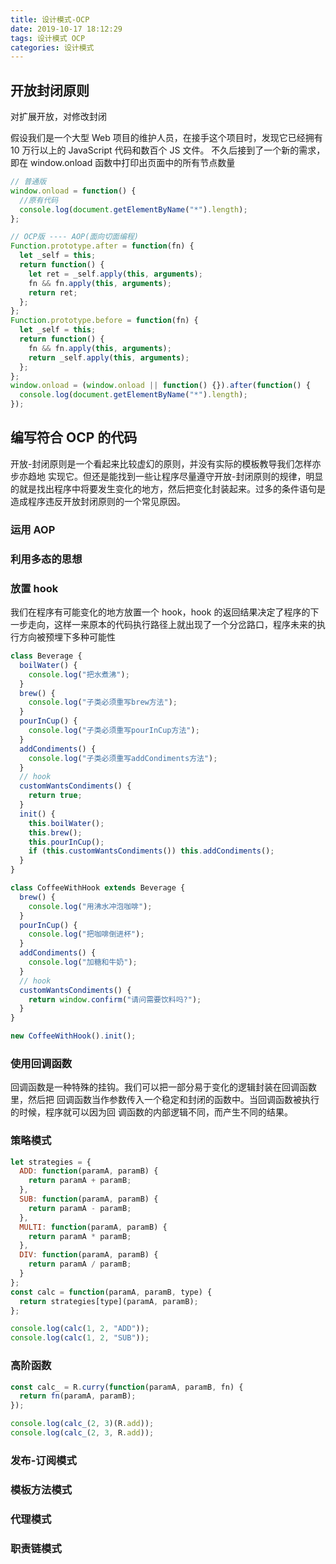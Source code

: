 ```yaml
---
title: 设计模式-OCP
date: 2019-10-17 18:12:29
tags: 设计模式 OCP
categories: 设计模式
---
```


## 开放封闭原则

对扩展开放，对修改封闭

假设我们是一个大型 Web 项目的维护人员，在接手这个项目时，发现它已经拥有 10 万行以上的 JavaScript 代码和数百个 JS 文件。 不久后接到了一个新的需求，即在 window.onload 函数中打印出页面中的所有节点数量

```javascript
// 普通版
window.onload = function() {
  //原有代码
  console.log(document.getElementByName("*").length);
};

// OCP版 ---- AOP(面向切面编程)
Function.prototype.after = function(fn) {
  let _self = this;
  return function() {
    let ret = _self.apply(this, arguments);
    fn && fn.apply(this, arguments);
    return ret;
  };
};
Function.prototype.before = function(fn) {
  let _self = this;
  return function() {
    fn && fn.apply(this, arguments);
    return _self.apply(this, arguments);
  };
};
window.onload = (window.onload || function() {}).after(function() {
  console.log(document.getElementByName("*").length);
});
```

## 编写符合 OCP 的代码

开放-封闭原则是一个看起来比较虚幻的原则，并没有实际的模板教导我们怎样亦步亦趋地 实现它。但还是能找到一些让程序尽量遵守开放-封闭原则的规律，明显的就是找出程序中将要发生变化的地方，然后把变化封装起来。过多的条件语句是造成程序违反开放封闭原则的一个常见原因。

### 运用 AOP

### 利用多态的思想

### 放置 hook

我们在程序有可能变化的地方放置一个 hook，hook 的返回结果决定了程序的下一步走向，这样一来原本的代码执行路径上就出现了一个分岔路口，程序未来的执行方向被预埋下多种可能性

```javascript
class Beverage {
  boilWater() {
    console.log("把水煮沸");
  }
  brew() {
    console.log("子类必须重写brew方法");
  }
  pourInCup() {
    console.log("子类必须重写pourInCup方法");
  }
  addCondiments() {
    console.log("子类必须重写addCondiments方法");
  }
  // hook
  customWantsCondiments() {
    return true;
  }
  init() {
    this.boilWater();
    this.brew();
    this.pourInCup();
    if (this.customWantsCondiments()) this.addCondiments();
  }
}

class CoffeeWithHook extends Beverage {
  brew() {
    console.log("用沸水冲泡咖啡");
  }
  pourInCup() {
    console.log("把咖啡倒进杯");
  }
  addCondiments() {
    console.log("加糖和牛奶");
  }
  // hook
  customWantsCondiments() {
    return window.confirm("请问需要饮料吗?");
  }
}

new CoffeeWithHook().init();
```

### 使用回调函数

回调函数是一种特殊的挂钩。我们可以把一部分易于变化的逻辑封装在回调函数里，然后把 回调函数当作参数传入一个稳定和封闭的函数中。当回调函数被执行的时候，程序就可以因为回 调函数的内部逻辑不同，而产生不同的结果。

### 策略模式

```javascript
let strategies = {
  ADD: function(paramA, paramB) {
    return paramA + paramB;
  },
  SUB: function(paramA, paramB) {
    return paramA - paramB;
  },
  MULTI: function(paramA, paramB) {
    return paramA * paramB;
  },
  DIV: function(paramA, paramB) {
    return paramA / paramB;
  }
};
const calc = function(paramA, paramB, type) {
  return strategies[type](paramA, paramB);
};

console.log(calc(1, 2, "ADD"));
console.log(calc(1, 2, "SUB"));
```

### 高阶函数

```javascript
const calc_ = R.curry(function(paramA, paramB, fn) {
  return fn(paramA, paramB);
});

console.log(calc_(2, 3)(R.add));
console.log(calc_(2, 3, R.add));
```

### 发布-订阅模式

### 模板方法模式

### 代理模式

### 职责链模式
